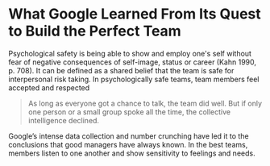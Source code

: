 # What Google Learned From Its Quest to Build the Perfect Team

Psychological safety is being able to show and employ one's self without fear of negative consequences of self-image, status or career (Kahn 1990, p. 708). It can be defined as a shared belief that the team is safe for interpersonal risk taking. In psychologically safe teams, team members feel accepted and respected


> As long as everyone got a chance to talk, the team did well. But if only one person or a small group spoke all the time, the collective intelligence declined.

Google’s intense data collection and number crunching have led it to the conclusions that good managers have always known. In the best teams, members listen to one another and show sensitivity to feelings and needs.



